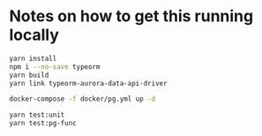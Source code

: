 # Notes on how to get this running locally

```sh
yarn install
npm i --no-save typeorm
yarn build
yarn link typeorm-aurora-data-api-driver

docker-compose -f docker/pg.yml up -d

yarn test:unit
yarn test:pg-func
```
